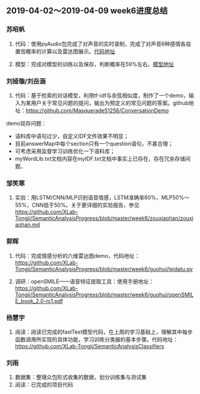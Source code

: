 ## 2019-04-02～2019-04-09 week6进度总结
###  苏昭帆
1. 代码：使用pyAudio包完成了对声音的实时录制，完成了对声音6种感情各自置信概率的计算以及雷达图展示。[代码地址](https://github.com/Zhaofan-Su/SpeechEmotionRecognition/blob/master/realTimeAnalysis.py)

2. 模型：完成对模型的训练以及保存，判断概率在59%左右。[模型地址](https://github.com/Zhaofan-Su/SpeechEmotionRecognition/blob/master/classfier.m)

### 刘娅璇/刘岳涵  
1. 代码：基于检索的对话模型，利用tf-idf与余弦相似度，制作了一个demo，输入为某用户关于常见问题的提问，输出为预定义的常见问题的答案。github地址：<https://github.com/Masquerade51256/ConversationDemo>

demo现存问题：

* 语料库中语句过少，自定义IDF文件效果不明显；
* 目前answerMap中每个section只有一个question语句，不甚合理；
* 可考虑采用监督学习训练优化一下语料库；
* myWordLib.txt文档内容在myIDF.txt文档中事实上已存在，存在冗余存储问题。


### 邹笑寒
1. 实验：用LSTM/CNN/MLP识别语音情感，LSTM准确率60%，MLP50%～55%，CNN低于50%。关于更详细的实验报告，参见<https://github.com/XLab-Tongji/SemanticAnalysisProgress/blob/master/week6/zouxiaohan/zouxiaohan.md>

### 郭辉
1. 代码：完成情感分析的六维雷达图demo，代码地址：<https://github.com/XLab-Tongji/SemanticAnalysisProgress/blob/master/week6/guohui/leidatu.py>

2. 调研：openSMILE——语音特征提取工具：使用手册地址：<https://github.com/XLab-Tongji/SemanticAnalysisProgress/blob/master/week6/guohui/openSMILE_book_2.0-rc1.pdf>


### 杨慧宇
1. 阅读：阅读已完成的fastText模型代码，在上周的学习基础上，理解其中每步函数调用所实现的具体功能，学习训练分类器的基本步骤。代码地址：https://github.com/XLab-Tongji/SemanticAnalysisClassifiers

### 刘雨
1. 数据集：整理众包形式收集的数据，划分训练集与测试集
2. 阅读：已完成的项目代码



